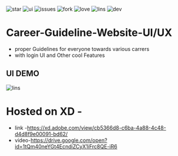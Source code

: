 ![star](https://img.shields.io/github/stars/swaraj961/Career-Guideline-Web-UI-UX) ![ui](https://img.shields.io/badge/UI%20UX-%E2%9D%A4-green) ![issues](https://img.shields.io/github/issues/swaraj961/Career-Guideline-Web-UI-UX) ![fork](https://img.shields.io/github/forks/swaraj961/Career-Guideline-Web-UI-UX) ![love](https://img.shields.io/badge/open%20%20source-%E2%9D%A4-red)
 ![lins](https://img.shields.io/github/license/swaraj961/Career-Guideline-Web-UI-UX)  ![dev](https://img.shields.io/badge/made%20by%20-©swaraj%20routray-green)
# Career-Guideline-Website-UI/UX
- proper Guidelines for everyone towards various carrers
- with login UI and Other cool Features

## UI DEMO 
![lins](https://github.com/swaraj961/Career-Guideline-Web-UI-UX/blob/master/UI%20demo/UI%202gif.gif) 


# Hosted on XD -
- link -https://xd.adobe.com/view/cb5366d8-c6ba-4a88-4c48-d4d8f9e00091-bd62/
- video-https://drive.google.com/open?id=1tQm40neYGt4EcndiZCyX1iFrc8QE-iR6
